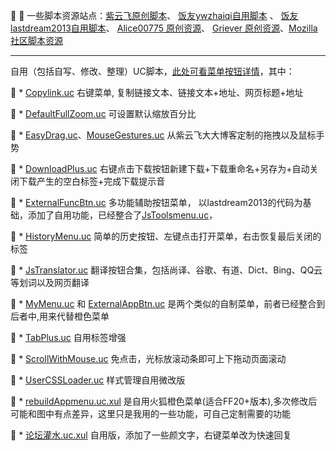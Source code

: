   	一些脚本资源站点：[紫云飞原创脚本](http://www.cnblogs.com/ziyunfei/archive/2011/11/25/2263756.html)、 [饭友ywzhaiqi自用脚本](https://github.com/ywzhaiqi/userChromeJS) 、 [饭友lastdream2013自用脚本](https://github.com/lastdream2013/userChrome)、 [Alice00775 原创资源](https://github.com/alice0775/userChrome.js)、 [Griever 原创资源](https://github.com/Griever/userChromeJS)、[Mozilla 社区脚本资源](https://j.mozest.com/zh-CN/)

_______________________________________________________________________________________________________________________________________________________

自用（包括自写、修改、整理）UC脚本，[此处可看菜单按钮详情](https://github.com/defpt/userChromeJs/tree/master/ButtonMenu)，其中：

	* [Copylink.uc](https://github.com/defpt/userChromeJs/blob/master/Copylink.uc.js)  右键菜单, 复制链接文本、链接文本+地址、网页标题+地址

	* [DefaultFullZoom.uc](https://github.com/defpt/userChromeJs/blob/master/DefaultFullZoom.uc.js)  可设置默认缩放百分比

	* [EasyDrag.uc](https://github.com/defpt/userChromeJs/blob/master/EasyDrag.uc.js)、[MouseGestures.uc](https://github.com/defpt/userChromeJs/blob/master/MouseGestures.uc.js)  从紫云飞大大博客定制的拖拽以及鼠标手势

	* [DownloadPlus.uc](https://github.com/defpt/userChromeJs/blob/master/DownloadPlus_personal.uc.js)  右键点击下载按钮新建下载+下载重命名+另存为+自动关闭下载产生的空白标签+完成下载提示音

	* [ExternalFuncBtn.uc](https://github.com/defpt/userChromeJs/blob/master/ButtonMenu/ExternalFuncBtn.uc.js)  多功能辅助按钮菜单， 以lastdream2013的代码为基础，添加了自用功能，已经整合了[JsToolsmenu.uc](https://github.com/defpt/userChromeJs/blob/master/JsToolsmenu.uc.js)，

	* [HistoryMenu.uc](https://github.com/defpt/userChromeJs/blob/master/HistoryMenu.uc.js) 简单的历史按钮、左键点击打开菜单，右击恢复最后关闭的标签

	* [JsTranslator.uc](https://github.com/defpt/userChromeJs/blob/master/JsTranslator.uc.js) 翻译按钮合集，包括尚译、谷歌、有道、Dict、Bing、QQ云等划词以及网页翻译

	* [MyMenu.uc](https://github.com/defpt/userChromeJs/blob/master/ButtonMenu/MyMenu.uc.js) 和 [ExternalAppBtn.uc](https://github.com/defpt/userChromeJs/blob/master/ButtonMenu/ExternalAppBtn.uc.js) 是两个类似的自制菜单，前者已经整合到后者中,用来代替橙色菜单

	* [TabPlus.uc](https://github.com/defpt/userChromeJs/blob/master/TabPlus.uc.js) 自用标签增强

	* [ScrollWithMouse.uc](https://github.com/defpt/userChromeJs/blob/master/ScrollWithMouse.uc.js)   免点击，光标放滚动条即可上下拖动页面滚动

	* [UserCSSLoader.uc](https://github.com/defpt/userChromeJs/blob/master/UserCSSLoader.uc.js) 样式管理自用微改版

	* [rebuildAppmenu.uc.xul](https://github.com/defpt/userChromeJs/blob/master/ButtonMenu/rebuildAppmenu.uc.xul) 是自用火狐橙色菜单(适合FF20+版本),多次修改后可能和图中有点差异，这里只是我用的一些功能，可自己定制需要的功能

	* [论坛灌水.uc.xul](https://github.com/defpt/userChromeJs/blob/master/%E8%AE%BA%E5%9D%9B%E7%81%8C%E6%B0%B4.uc.xul) 自用版，添加了一些颜文字，右键菜单改为快速回复




